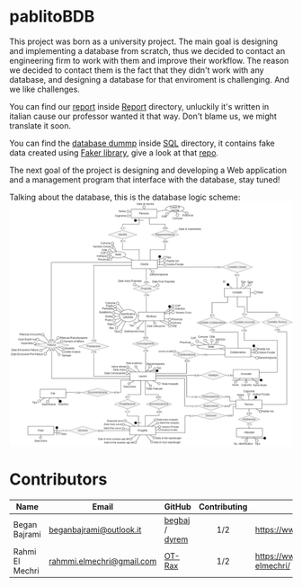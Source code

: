 # pablitoBDB
This project was born as a university project. The main goal is designing and implementing a database from scratch, thus we decided to contact an engineering firm to work with them and improve their workflow. The reason we decided to contact them is the fact that they didn't work with any database, and designing a database for that enviroment is challenging. And we like challenges.

You can find our [report](Report/Report.pdf) inside [Report](Report/) directory, unluckily it's written in italian cause our professor wanted it that way. Don't blame us, we might translate it soon.

You can find the [database dummp](SQL/dump.sql) inside [SQL](SQL/) directory, it contains fake data created using [Faker library](https://github.com/joke2k/faker), give a look at that [repo](https://github.com/joke2k/faker).

The next goal of the project is designing and developing a Web application and a management program that interface with the database, stay tuned!

Talking about the database, this is the database logic scheme:
![dblogicscheme](img/DBSchemes/Ristrutturato.png)
# Contributors

Name | Email | GitHub | Contributing | LinkedIn 
--- | --- | --- | --- |--- 
Began Bajrami | <beganbajrami@outlook.it> |  [begbaj](https://github.com/begbaj) /  [dyrem](https://github.com/dyremm)| <p align="center">1/2<p align="center"> | https://www.linkedin.com/in/begbaj/ 
Rahmi El Mechri | <rahmmi.elmechri@gmail.com>|  [OT-Rax](https://github.com/OT-Rax) | <p align="center">1/2<p align="center">|https://www.linkedin.com/in/rahmi-elmechri/
